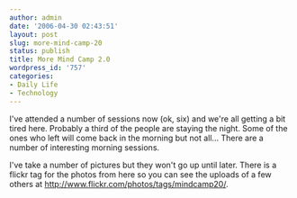 ```yaml
---
author: admin
date: '2006-04-30 02:43:51'
layout: post
slug: more-mind-camp-20
status: publish
title: More Mind Camp 2.0
wordpress_id: '757'
categories:
- Daily Life
- Technology
---
```

I've attended a number of sessions now (ok, six) and we're all getting a bit tired here. Probably a third of the people are staying the night. Some of the ones who left will come back in the morning but not all... There are a number of interesting morning sessions.

I've take a number of pictures but they won't go up until later. There is a flickr tag for the photos from here so you can see the uploads of a few others at <a href="http://www.flickr.com/photos/tags/mindcamp20/">http://www.flickr.com/photos/tags/mindcamp20/</a>.
